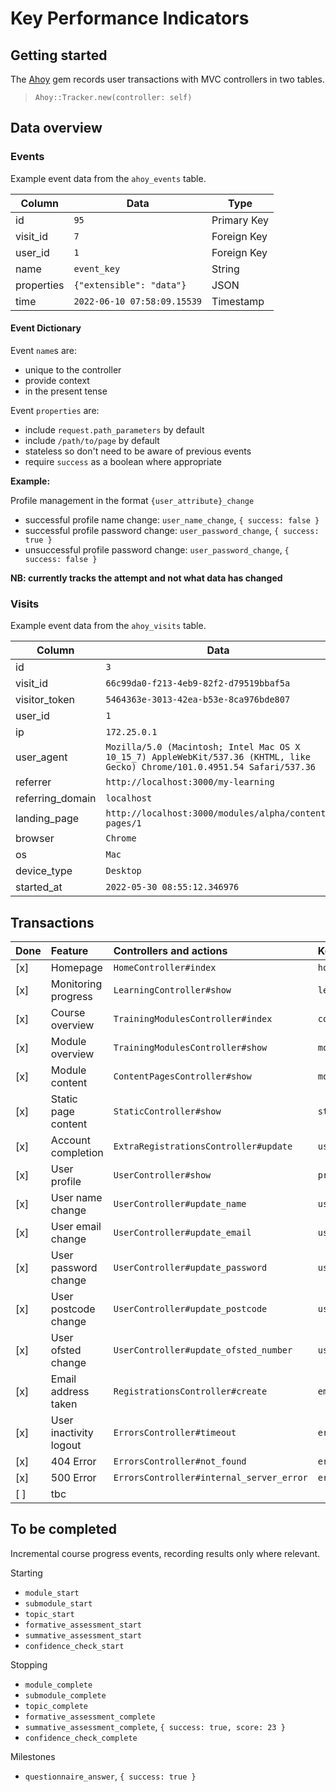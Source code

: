 # Key Performance Indicators

## Getting started

The [Ahoy](https://github.com/ankane/ahoy) gem records user transactions with MVC controllers in two tables.

> `Ahoy::Tracker.new(controller: self)`

## Data overview

### Events

Example event data from the `ahoy_events` table.

| Column     | Data                        | Type        |
| ---        | ---                         | ---         |
| id         | `95`                        | Primary Key |
| visit_id   | `7`                         | Foreign Key |
| user_id    | `1`                         | Foreign Key |
| name       | `event_key`                 | String      |
| properties | `{"extensible": "data"}`    | JSON        |
| time       | `2022-06-10 07:58:09.15539` | Timestamp   |


#### Event Dictionary

Event `name`s are:

- unique to the controller
- provide context
- in the present tense

Event `properties` are:

- include `request.path_parameters` by default
- include `/path/to/page` by default
- stateless so don't need to be aware of previous events
- require `success` as a boolean where appropriate

**Example:**

Profile management in the format `{user_attribute}_change`

- successful profile name change: `user_name_change`, `{ success: false }`
- successful profile password change: `user_password_change`, `{ success: true }`
- unsuccessful profile password change: `user_password_change`, `{ success: false }`

**NB: currently tracks the attempt and not what data has changed**

### Visits

Example event data from the `ahoy_visits` table.

| Column           | Data                                                                                                                        |
| ---              | ---                                                                                                                         |
| id               | `3`                                                                                                                         |
| visit_id         | `66c99da0-f213-4eb9-82f2-d79519bbaf5a`                                                                                      |
| visitor_token    | `5464363e-3013-42ea-b53e-8ca976bde807`                                                                                      |
| user_id          | `1`                                                                                                                         |
| ip               | `172.25.0.1`                                                                                                                |
| user_agent       | `Mozilla/5.0 (Macintosh; Intel Mac OS X 10_15_7) AppleWebKit/537.36 (KHTML, like Gecko) Chrome/101.0.4951.54 Safari/537.36` |
| referrer         | `http://localhost:3000/my-learning`                                                                                         |
| referring_domain | `localhost`                                                                                                                 |
| landing_page     | `http://localhost:3000/modules/alpha/content-pages/1`                                                                       |
| browser          | `Chrome`                                                                                                                    |
| os               | `Mac`                                                                                                                       |
| device_type      | `Desktop`                                                                                                                   |
| started_at       | `2022-05-30 08:55:12.346976`                                                                                                |



## Transactions


| Done | Feature                | Controllers and actions                  | Key                    | Path                                  |
| :--- | :---                   | :---                                     | :---                   | :---                                  |
| [x]  | Homepage               | `HomeController#index`                   | `home_page`            | `/`                                   |
| [x]  | Monitoring progress    | `LearningController#show`                | `learning_page`        | `/my-learning`                        |
| [x]  | Course overview        | `TrainingModulesController#index`        | `course_overview_page` | `/modules`                            |
| [x]  | Module overview        | `TrainingModulesController#show`         | `module_overview_page` | `/modules/{alpha}`                    |
| [x]  | Module content         | `ContentPagesController#show`            | `module_content_page`  | `/modules/{alpha}/content-pages/{1}`  |
| [x]  | Static page content    | `StaticController#show`                  | `static_page`          | `/example-page`                       |
| [x]  | Account completion     | `ExtraRegistrationsController#update`    | `user_registration`    | `/extra-registrations/{name,setting}` |
| [x]  | User profile           | `UserController#show`                    | `profile_page`         | `/my-account`                         |
| [x]  | User name change       | `UserController#update_name`             | `user_name_change`     | `/my-account/update-name`             |
| [x]  | User email change      | `UserController#update_email`            | `user_email_change`    | `/my-account/update-email`            |
| [x]  | User password change   | `UserController#update_password`         | `user_password_change` | `/my-account/update-password`         |
| [x]  | User postcode change   | `UserController#update_postcode`         | `user_postcode_change` | `/my-account/update-postcode`         |
| [x]  | User ofsted change     | `UserController#update_ofsted_number`    | `user_ofsted_change`   | `/my-account/update-ofsted-number`    |
| [x]  | Email address taken    | `RegistrationsController#create`         | `email_address_taken`  | `/users/sign-up`                      |
| [x]  | User inactivity logout | `ErrorsController#timeout`               | `error_page`           | `/timeout`                            |
| [x]  | 404 Error              | `ErrorsController#not_found`             | `error_page`           | `/404`                                |
| [x]  | 500 Error              | `ErrorsController#internal_server_error` | `error_page`           | `/500`                                |
| [ ]  | tbc                    |                                          |                        |                                       |


## To be completed

Incremental course progress events, recording results only where relevant.

Starting
- `module_start`
- `submodule_start`
- `topic_start`
- `formative_assessment_start`
- `summative_assessment_start`
- `confidence_check_start`

Stopping
- `module_complete`
- `submodule_complete`
- `topic_complete`
- `formative_assessment_complete`
- `summative_assessment_complete`, `{ success: true, score: 23 }`
- `confidence_check_complete`

Milestones
- `questionnaire_answer`, `{ success: true }`
